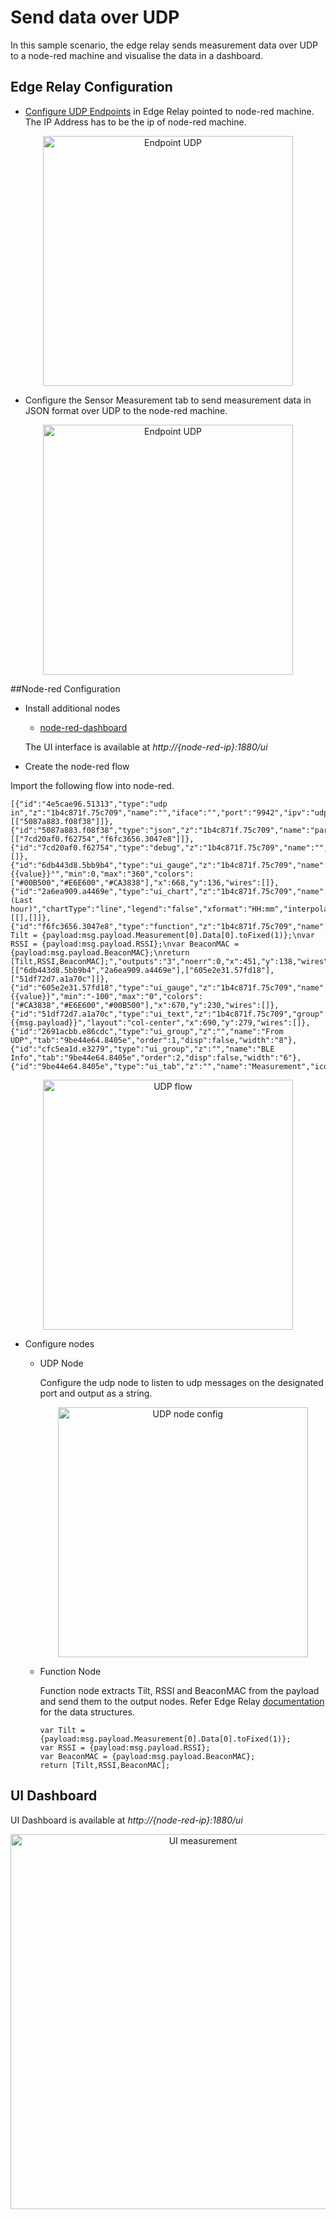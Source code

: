# Send data over UDP
In this sample scenario, the edge relay sends measurement data over UDP to a node-red machine and visualise the data in a dashboard. 

## Edge Relay Configuration

 - [Configure UDP Endpoints](https://github.com/bluecats/bluecats-docs-edge/blob/master/getting-started-edge-applications.md#configure-endpoints) in Edge Relay pointed to node-red machine. The IP Address has to be the ip of node-red machine. 
 
 <p align="center"><img width="400px" src="https://s3.amazonaws.com/bluecats-downloads/documentation/bluecats-samples/edge-endpoint-udp-config.png" alt="Endpoint UDP"/></p>
 
 - Configure the Sensor Measurement tab to send measurement data in JSON format over UDP to the node-red machine. 
 
 <p align="center"><img width="400px" src="https://s3.amazonaws.com/bluecats-downloads/documentation/bluecats-samples/edge-udp-sensor-measurement.png" alt="Endpoint UDP"/></p>

##Node-red Configuration

 - Install additional nodes
	 - [node-red-dashboard](https://flows.nodered.org/node/node-red-dashboard)
	 
	 The UI interface is available at *http://{node-red-ip}:1880/ui*
 
 - Create the node-red flow
 
 Import the following flow into node-red. 
 
 ```
 [{"id":"4e5cae96.51313","type":"udp in","z":"1b4c871f.75c709","name":"","iface":"","port":"9942","ipv":"udp4","multicast":"false","group":"","datatype":"utf8","x":132,"y":60,"wires":[["5087a883.f08f38"]]},{"id":"5087a883.f08f38","type":"json","z":"1b4c871f.75c709","name":"parseJson","x":233,"y":142,"wires":[["7cd20af0.f62754","f6fc3656.3047e8"]]},{"id":"7cd20af0.f62754","type":"debug","z":"1b4c871f.75c709","name":"","active":false,"console":"false","complete":"payload","x":413,"y":44,"wires":[]},{"id":"6db443d8.5bb9b4","type":"ui_gauge","z":"1b4c871f.75c709","name":"Tilt","group":"2691acbb.e86cdc","order":0,"width":0,"height":0,"gtype":"compass","title":"Tilt","label":"Tilt","format":"{{value}}°","min":0,"max":"360","colors":["#00B500","#E6E600","#CA3838"],"x":668,"y":136,"wires":[]},{"id":"2a6ea909.a4469e","type":"ui_chart","z":"1b4c871f.75c709","name":"Timeline","group":"2691acbb.e86cdc","order":0,"width":0,"height":0,"label":"Timeline (Last hour)","chartType":"line","legend":"false","xformat":"HH:mm","interpolate":"linear","nodata":"","ymin":"","ymax":"","removeOlder":1,"removeOlderPoints":"","removeOlderUnit":"3600","cutout":"","x":678,"y":182,"wires":[[],[]]},{"id":"f6fc3656.3047e8","type":"function","z":"1b4c871f.75c709","name":"getMeasurementData","func":"var Tilt = {payload:msg.payload.Measurement[0].Data[0].toFixed(1)};\nvar RSSI = {payload:msg.payload.RSSI};\nvar BeaconMAC = {payload:msg.payload.BeaconMAC};\nreturn [Tilt,RSSI,BeaconMAC];","outputs":"3","noerr":0,"x":451,"y":138,"wires":[["6db443d8.5bb9b4","2a6ea909.a4469e"],["605e2e31.57fd18"],["51df72d7.a1a70c"]]},{"id":"605e2e31.57fd18","type":"ui_gauge","z":"1b4c871f.75c709","name":"RSSI","group":"cfc5ea1d.e3279","order":0,"width":"3","height":"3","gtype":"gage","title":"RSSI","label":"","format":"{{value}}","min":"-100","max":"0","colors":["#CA3838","#E6E600","#00B500"],"x":670,"y":230,"wires":[]},{"id":"51df72d7.a1a70c","type":"ui_text","z":"1b4c871f.75c709","group":"cfc5ea1d.e3279","order":0,"width":"4","height":"2","name":"","label":"BeaconMAC","format":"{{msg.payload}}","layout":"col-center","x":690,"y":279,"wires":[]},{"id":"2691acbb.e86cdc","type":"ui_group","z":"","name":"From UDP","tab":"9be44e64.8405e","order":1,"disp":false,"width":"8"},{"id":"cfc5ea1d.e3279","type":"ui_group","z":"","name":"BLE Info","tab":"9be44e64.8405e","order":2,"disp":false,"width":"6"},{"id":"9be44e64.8405e","type":"ui_tab","z":"","name":"Measurement","icon":"dashboard","order":2}]
 ```
 
<p align="center"><img width="400px" src="https://s3.amazonaws.com/bluecats-downloads/documentation/bluecats-samples/node-red-udp-flow.png" alt="UDP flow"/></p>
 
 
- Configure nodes
	- UDP Node
	
		Configure the udp node to listen to udp messages on the designated port and output as a string.
		
		 <p align="center"><img width="400px" src="https://s3.amazonaws.com/bluecats-downloads/documentation/bluecats-samples/node-red-udp-node-config.png" alt="UDP node config"/></p>
		
	- Function Node
	
		Function node extracts Tilt, RSSI and BeaconMAC from the payload and send them to the output nodes. Refer Edge Relay [documentation](https://github.com/bluecats/bluecats-docs-edge/blob/master/getting-started-edge-applications.md#application---sensor-measurement) for the data structures.

		```
		var Tilt = {payload:msg.payload.Measurement[0].Data[0].toFixed(1)};
		var RSSI = {payload:msg.payload.RSSI};
		var BeaconMAC = {payload:msg.payload.BeaconMAC};
		return [Tilt,RSSI,BeaconMAC];
		```
		
## UI Dashboard

UI Dashboard is available at *http://{node-red-ip}:1880/ui*

<p align="center"><img width="600px" src="https://s3.amazonaws.com/bluecats-downloads/documentation/bluecats-samples/node-red-ui-measurement.png" alt="UI measurement"/></p>

